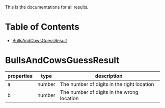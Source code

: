 This is the documentations for all results.

# Table of Contents
- [BullsAndCowsGuessResult](#BullsAndCowsGuessResult)

# BullsAndCowsGuessResult
| properties | type   | description                                |
|------------|--------|--------------------------------------------|
| a          | number | The number of digits in the right location |
| b          | number | The number of digits in the wrong location |
